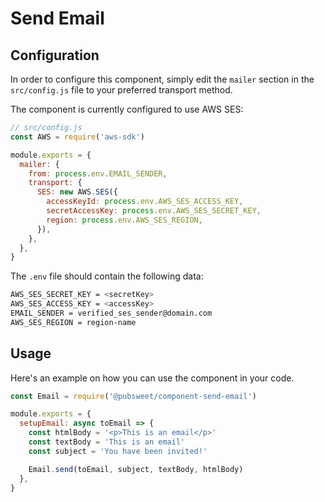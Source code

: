 # Send Email

## Configuration

In order to configure this component, simply edit the `mailer` section in the `src/config.js` file to your preferred transport method.

The component is currently configured to use AWS SES:

```js
// src/config.js
const AWS = require('aws-sdk')

module.exports = {
  mailer: {
    from: process.env.EMAIL_SENDER,
    transport: {
      SES: new AWS.SES({
        accessKeyId: process.env.AWS_SES_ACCESS_KEY,
        secretAccessKey: process.env.AWS_SES_SECRET_KEY,
        region: process.env.AWS_SES_REGION,
      }),
    },
  },
}
```

The `.env` file should contain the following data:

```bash
AWS_SES_SECRET_KEY = <secretKey>
AWS_SES_ACCESS_KEY = <accessKey>
EMAIL_SENDER = verified_ses_sender@domain.com
AWS_SES_REGION = region-name
```

## Usage

Here's an example on how you can use the component in your code.

```js
const Email = require('@pubsweet/component-send-email')

module.exports = {
  setupEmail: async toEmail => {
    const htmlBody = '<p>This is an email</p>'
    const textBody = 'This is an email'
    const subject = 'You have been invited!'

    Email.send(toEmail, subject, textBody, htmlBody)
  },
}
```
